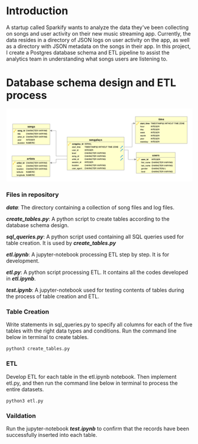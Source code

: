 # **Introduction**

A startup called Sparkify wants to analyze the data they've been collecting on songs and user activity on their new music streaming app. Currently, the data resides in a directory of JSON logs on user activity on the app, as well as a directory with JSON metadata on the songs in their app. In this project, I create a Postgres database schema and ETL pipeline to assist the analytics team in understanding what songs users are listening to. 


# **Database schema design and ETL process**

![Image of Song_ERD](./Song_ERD.png)


### **Files in repository**
***data***: The directory containing a collection of song files and log files.

***create_tables.py***: A python script to create tables according to the database schema design.

***sql_queries.py***: A python script used containing all SQL queries used for table creation. It is used by ***create_tables.py***

***etl.ipynb***: A jupyter-notebook processing ETL step by step. It is for development.

***etl.py***: A python script processing ETL. It contains all the codes developed in ***etl.ipynb***.

***test.ipynb***: A jupyter-notebook used for testing contents of tables during the process of table creation and ETL.


### **Table Creation**

Write statements in sql_queries.py to specify all columns for each of the five tables with the right data types and conditions. Run the command line below in terminal to create tables.

```
python3 create_tables.py
```

### **ETL**

Develop ETL for each table in the etl.ipynb notebook. Then implement etl.py, and then run the command line below in terminal to process the entire datasets.

```
python3 etl.py
```

### **Vaildation**

Run the jupyter-notebook ***test.ipynb*** to confirm that the records have been successfully inserted into each table.
